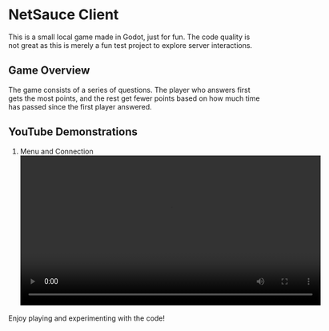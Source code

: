 # NetSauce Client

This is a small local game made in Godot, just for fun. The code quality is not great as this is merely a fun test project to explore server interactions.

## Game Overview

The game consists of a series of questions. The player who answers first gets the most points, and the rest get fewer points based on how much time has passed since the first player answered.

## YouTube Demonstrations

1. Menu and Connection
<video src="https://github.com/Netflate/NetSauce_client/blob/main/videos/0305.mp4" width="600" controls></video>

Enjoy playing and experimenting with the code!
